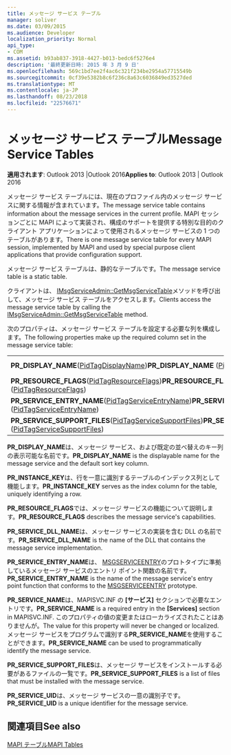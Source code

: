 ```yaml
---
title: メッセージ サービス テーブル
manager: soliver
ms.date: 03/09/2015
ms.audience: Developer
localization_priority: Normal
api_type:
- COM
ms.assetid: b93ab837-3918-4427-b013-bedc6f5276e4
description: '最終更新日時: 2015 年 3 月 9 日'
ms.openlocfilehash: 569c1bd7ee2f4ac6c321f234be2954a57715549b
ms.sourcegitcommit: 0cf39e5382b8c6f236c8a63c6036849ed3527ded
ms.translationtype: MT
ms.contentlocale: ja-JP
ms.lasthandoff: 08/23/2018
ms.locfileid: "22576671"
---
```

# <a name="message-service-tables"></a><span data-ttu-id="7e472-103">メッセージ サービス テーブル</span><span class="sxs-lookup"><span data-stu-id="7e472-103">Message Service Tables</span></span>

  
  
<span data-ttu-id="7e472-104">**適用されます**: Outlook 2013 |Outlook 2016</span><span class="sxs-lookup"><span data-stu-id="7e472-104">**Applies to**: Outlook 2013 | Outlook 2016</span></span> 
  
<span data-ttu-id="7e472-105">メッセージ サービス テーブルには、現在のプロファイル内のメッセージ サービスに関する情報が含まれています。</span><span class="sxs-lookup"><span data-stu-id="7e472-105">The message service table contains information about the message services in the current profile.</span></span> <span data-ttu-id="7e472-106">MAPI セッションごとに MAPI によって実装され、構成のサポートを提供する特別な目的のクライアント アプリケーションによって使用されるメッセージ サービスの 1 つのテーブルがあります。</span><span class="sxs-lookup"><span data-stu-id="7e472-106">There is one message service table for every MAPI session, implemented by MAPI and used by special purpose client applications that provide configuration support.</span></span> 
  
<span data-ttu-id="7e472-107">メッセージ サービス テーブルは、静的なテーブルです。</span><span class="sxs-lookup"><span data-stu-id="7e472-107">The message service table is a static table.</span></span>
  
<span data-ttu-id="7e472-108">クライアントは、 [IMsgServiceAdmin::GetMsgServiceTable](imsgserviceadmin-getmsgservicetable.md)メソッドを呼び出して、メッセージ サービス テーブルをアクセスします。</span><span class="sxs-lookup"><span data-stu-id="7e472-108">Clients access the message service table by calling the [IMsgServiceAdmin::GetMsgServiceTable](imsgserviceadmin-getmsgservicetable.md) method.</span></span> 
  
<span data-ttu-id="7e472-109">次のプロパティは、メッセージ サービス テーブルを設定する必要な列を構成します。</span><span class="sxs-lookup"><span data-stu-id="7e472-109">The following properties make up the required column set in the message service table:</span></span>
  
|||
|:-----|:-----|
|<span data-ttu-id="7e472-110">**PR_DISPLAY_NAME**([PidTagDisplayName](pidtagdisplayname-canonical-property.md))</span><span class="sxs-lookup"><span data-stu-id="7e472-110">**PR_DISPLAY_NAME** ([PidTagDisplayName](pidtagdisplayname-canonical-property.md))</span></span>  <br/> |<span data-ttu-id="7e472-111">**PR_INSTANCE_KEY**([PidTagInstanceKey](pidtaginstancekey-canonical-property.md))</span><span class="sxs-lookup"><span data-stu-id="7e472-111">**PR_INSTANCE_KEY** ([PidTagInstanceKey](pidtaginstancekey-canonical-property.md))</span></span>  <br/> |
|<span data-ttu-id="7e472-112">**PR_RESOURCE_FLAGS**([PidTagResourceFlags](pidtagresourceflags-canonical-property.md))</span><span class="sxs-lookup"><span data-stu-id="7e472-112">**PR_RESOURCE_FLAGS** ([PidTagResourceFlags](pidtagresourceflags-canonical-property.md))</span></span>  <br/> |<span data-ttu-id="7e472-113">**PR_SERVICE_DLL_NAME**([PidTagServiceDllName](pidtagservicedllname-canonical-property.md))</span><span class="sxs-lookup"><span data-stu-id="7e472-113">**PR_SERVICE_DLL_NAME** ([PidTagServiceDllName](pidtagservicedllname-canonical-property.md))</span></span>  <br/> |
|<span data-ttu-id="7e472-114">**PR_SERVICE_ENTRY_NAME**([PidTagServiceEntryName](pidtagserviceentryname-canonical-property.md))</span><span class="sxs-lookup"><span data-stu-id="7e472-114">**PR_SERVICE_ENTRY_NAME** ([PidTagServiceEntryName](pidtagserviceentryname-canonical-property.md))</span></span>  <br/> |<span data-ttu-id="7e472-115">**PR_SERVICE_NAME**([PidTagServiceName](pidtagservicename-canonical-property.md))</span><span class="sxs-lookup"><span data-stu-id="7e472-115">**PR_SERVICE_NAME** ([PidTagServiceName](pidtagservicename-canonical-property.md))</span></span>  <br/> |
|<span data-ttu-id="7e472-116">**PR_SERVICE_SUPPORT_FILES**([PidTagServiceSupportFiles](pidtagservicesupportfiles-canonical-property.md))</span><span class="sxs-lookup"><span data-stu-id="7e472-116">**PR_SERVICE_SUPPORT_FILES** ([PidTagServiceSupportFiles](pidtagservicesupportfiles-canonical-property.md))</span></span>  <br/> |<span data-ttu-id="7e472-117">**PR_SERVICE_UID**([PidTagServiceUid](pidtagserviceuid-canonical-property.md))</span><span class="sxs-lookup"><span data-stu-id="7e472-117">**PR_SERVICE_UID** ([PidTagServiceUid](pidtagserviceuid-canonical-property.md))</span></span>  <br/> |
   
 <span data-ttu-id="7e472-118">**PR_DISPLAY_NAME**は、メッセージ サービス、および既定の並べ替えのキー列の表示可能な名前です。</span><span class="sxs-lookup"><span data-stu-id="7e472-118">**PR_DISPLAY_NAME** is the displayable name for the message service and the default sort key column.</span></span> 
  
 <span data-ttu-id="7e472-119">**PR_INSTANCE_KEY**は、行を一意に識別するテーブルのインデックス列として機能します。</span><span class="sxs-lookup"><span data-stu-id="7e472-119">**PR_INSTANCE_KEY** serves as the index column for the table, uniquely identifying a row.</span></span> 
  
 <span data-ttu-id="7e472-120">**PR_RESOURCE_FLAGS**では、メッセージ サービスの機能について説明します。</span><span class="sxs-lookup"><span data-stu-id="7e472-120">**PR_RESOURCE_FLAGS** describes the message service's capabilities.</span></span> 
  
 <span data-ttu-id="7e472-121">**PR_SERVICE_DLL_NAME**は、メッセージ サービスの実装を含む DLL の名前です。</span><span class="sxs-lookup"><span data-stu-id="7e472-121">**PR_SERVICE_DLL_NAME** is the name of the DLL that contains the message service implementation.</span></span> 
  
 <span data-ttu-id="7e472-122">**PR_SERVICE_ENTRY_NAME**は、 [MSGSERVICEENTRY](msgserviceentry.md)のプロトタイプに準拠しているメッセージ サービスのエントリ ポイント関数の名前です。</span><span class="sxs-lookup"><span data-stu-id="7e472-122">**PR_SERVICE_ENTRY_NAME** is the name of the message service's entry point function that conforms to the [MSGSERVICEENTRY](msgserviceentry.md) prototype.</span></span> 
  
 <span data-ttu-id="7e472-123">**PR_SERVICE_NAME**は、MAPISVC.INF の **[サービス]** セクションで必要なエントリです。</span><span class="sxs-lookup"><span data-stu-id="7e472-123">**PR_SERVICE_NAME** is a required entry in the **[Services]** section in MAPISVC.INF.</span></span> <span data-ttu-id="7e472-124">このプロパティの値の変更またはローカライズされたことはありませんが。</span><span class="sxs-lookup"><span data-stu-id="7e472-124">The value for this property will never be changed or localized.</span></span> <span data-ttu-id="7e472-125">メッセージ サービスをプログラムで識別する**PR_SERVICE_NAME**を使用することができます。</span><span class="sxs-lookup"><span data-stu-id="7e472-125">**PR_SERVICE_NAME** can be used to programmatically identify the message service.</span></span> 
  
 <span data-ttu-id="7e472-126">**PR_SERVICE_SUPPORT_FILES**は、メッセージ サービスをインストールする必要があるファイルの一覧です。</span><span class="sxs-lookup"><span data-stu-id="7e472-126">**PR_SERVICE_SUPPORT_FILES** is a list of files that must be installed with the message service.</span></span> 
  
 <span data-ttu-id="7e472-127">**PR_SERVICE_UID**は、メッセージ サービスの一意の識別子です。</span><span class="sxs-lookup"><span data-stu-id="7e472-127">**PR_SERVICE_UID** is a unique identifier for the message service.</span></span> 
  
## <a name="see-also"></a><span data-ttu-id="7e472-128">関連項目</span><span class="sxs-lookup"><span data-stu-id="7e472-128">See also</span></span>



[<span data-ttu-id="7e472-129">MAPI テーブル</span><span class="sxs-lookup"><span data-stu-id="7e472-129">MAPI Tables</span></span>](mapi-tables.md)

